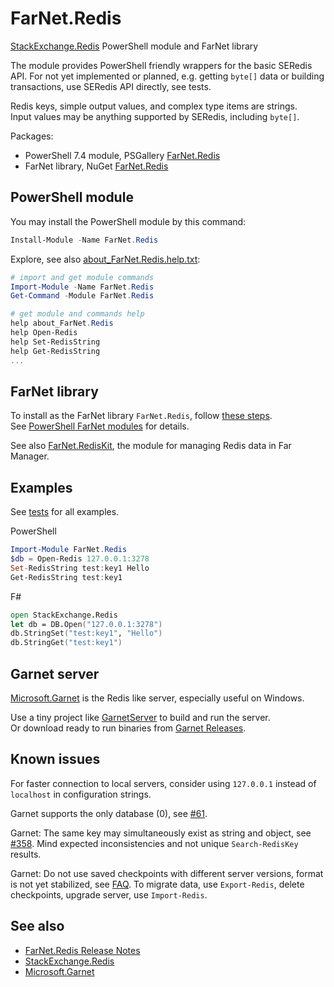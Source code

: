 [NuGet]: https://www.nuget.org/packages/FarNet.Redis
[GitHub]: https://github.com/nightroman/FarNet.Redis
[Microsoft.Garnet]: https://microsoft.github.io/garnet
[StackExchange.Redis]: https://github.com/StackExchange/StackExchange.Redis
[GarnetServer]: https://github.com/nightroman/FarNet.Redis/tree/main/src/GarnetServer

# FarNet.Redis

[StackExchange.Redis] PowerShell module and FarNet library

The module provides PowerShell friendly wrappers for the basic SERedis API.
For not yet implemented or planned, e.g. getting `byte[]` data or building
transactions, use SERedis API directly, see tests.

Redis keys, simple output values, and complex type items are strings.\
Input values may be anything supported by SERedis, including `byte[]`.

Packages:
- PowerShell 7.4 module, PSGallery [FarNet.Redis](https://www.powershellgallery.com/packages/FarNet.Redis)
- FarNet library, NuGet [FarNet.Redis](https://www.nuget.org/packages/FarNet.Redis)

## PowerShell module

You may install the PowerShell module by this command:

```powershell
Install-Module -Name FarNet.Redis
```

Explore, see also [about_FarNet.Redis.help.txt](https://github.com/nightroman/FarNet.Redis/blob/main/src/Content/about_FarNet.Redis.help.txt):

```powershell
# import and get module commands
Import-Module -Name FarNet.Redis
Get-Command -Module FarNet.Redis

# get module and commands help
help about_FarNet.Redis
help Open-Redis
help Set-RedisString
help Get-RedisString
...
```

## FarNet library

To install as the FarNet library `FarNet.Redis`, follow [these steps](https://github.com/nightroman/FarNet#readme).\
See [PowerShell FarNet modules](https://github.com/nightroman/FarNet/wiki/PowerShell-FarNet-modules) for details.

See also [FarNet.RedisKit](https://www.nuget.org/packages/FarNet.RedisKit),
the module for managing Redis data in Far Manager.

## Examples

See [tests](https://github.com/nightroman/FarNet.Redis/tree/main/tests) for all examples.

PowerShell

```powershell
Import-Module FarNet.Redis
$db = Open-Redis 127.0.0.1:3278
Set-RedisString test:key1 Hello
Get-RedisString test:key1
```

F#

```fsharp
open StackExchange.Redis
let db = DB.Open("127.0.0.1:3278")
db.StringSet("test:key1", "Hello")
db.StringGet("test:key1")
```

## Garnet server

[Microsoft.Garnet] is the Redis like server, especially useful on Windows.

Use a tiny project like [GarnetServer] to build and run the server.\
Or download ready to run binaries from [Garnet Releases](https://github.com/microsoft/garnet/releases).

## Known issues

[#61]: https://github.com/microsoft/garnet/issues/61
[#358]: https://github.com/microsoft/garnet/issues/358
[FAQ]: https://microsoft.github.io/garnet/docs/welcome/faq

For faster connection to local servers, consider using `127.0.0.1` instead of `localhost` in configuration strings.

Garnet supports the only database (0), see [#61].

Garnet: The same key may simultaneously exist as string and object, see [#358].
Mind expected inconsistencies and not unique `Search-RedisKey` results.

Garnet: Do not use saved checkpoints with different server versions, format is not yet stabilized, see [FAQ].
To migrate data, use `Export-Redis`, delete checkpoints, upgrade server, use `Import-Redis`.

## See also

- [FarNet.Redis Release Notes](https://github.com/nightroman/FarNet.Redis/blob/main/Release-Notes.md)
- [StackExchange.Redis]
- [Microsoft.Garnet]
